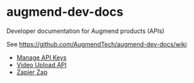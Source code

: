 # augmend-dev-docs
Developer documentation for Augmend products (APIs)


See https://github.com/AugmendTech/augmend-dev-docs/wiki
- [Manage API Keys](https://github.com/AugmendTech/augmend-dev-docs/wiki/Manage-API-Keys)
- [Video Upload API](https://github.com/AugmendTech/augmend-dev-docs/wiki/Video-Upload-API)
- [Zapier Zap]()
